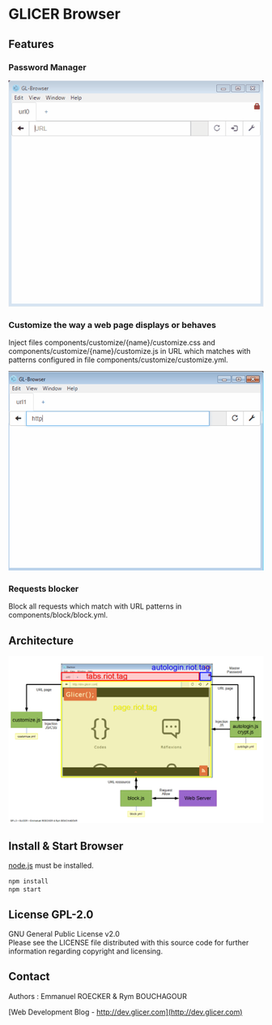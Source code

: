 # GLICER Browser

## Features

### Password Manager

![Tabs](https://raw.githubusercontent.com/emmanuelroecker/GL-Browser/master/doc/autologin.gif)

### Customize the way a web page displays or behaves

Inject files components/customize/{name}/customize.css and components/customize/{name}/customize.js
in URL which matches with patterns configured in file components/customize/customize.yml.

![Tabs](https://raw.githubusercontent.com/emmanuelroecker/GL-Browser/master/doc/tabs.gif)

### Requests blocker

Block all requests which match with URL patterns in components/block/block.yml.

## Architecture

![Architecture](https://raw.githubusercontent.com/emmanuelroecker/GL-Browser/master/doc/scheme_en.png)

## Install & Start Browser

[node.js](https://nodejs.org/) must be installed.

```console
npm install
npm start
```
## License GPL-2.0

GNU General Public License v2.0  
Please see the LICENSE file distributed with this source code for further information regarding copyright and licensing.

## Contact

Authors : Emmanuel ROECKER & Rym BOUCHAGOUR

[Web Development Blog - http://dev.glicer.com](http://dev.glicer.com)
